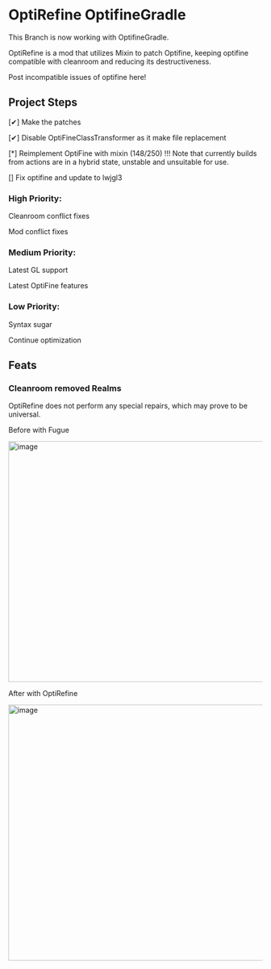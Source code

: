 # OptiRefine OptifineGradle

This Branch is now working with OptifineGradle.

OptiRefine is a mod that utilizes Mixin to patch Optifine, keeping optifine compatible with cleanroom and reducing its destructiveness.

Post incompatible issues of optifine here!
## Project Steps

[✔] Make the patches

[✔] Disable OptiFineClassTransformer as it make file replacement

[*] Reimplement OptiFine with mixin (148/250) !!! Note that currently builds from actions are in a hybrid state, unstable and unsuitable for use.

[] Fix optifine and update to lwjgl3

### High Priority:

Cleanroom conflict fixes

Mod conflict fixes

### Medium Priority:

Latest GL support

Latest OptiFine features

### Low Priority:

Syntax sugar

Continue optimization

## Feats

### Cleanroom removed Realms

OptiRefine does not perform any special repairs, which may prove to be universal.

Before with Fugue

<img width="851" height="477" alt="image" src="https://github.com/user-attachments/assets/9ac12224-b8dd-42f0-ba33-2975854a0fef" />

After with OptiRefine

<img width="833" height="507" alt="image" src="https://github.com/user-attachments/assets/2c701e4b-1325-4b61-a5c7-5308e7d34528" />


